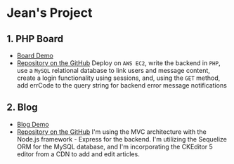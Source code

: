 # Jean's Project

## 1. PHP Board
- [Board Demo](http://project.estella00911.tw/board/index.php)
- [Repository on the GitHub](https://github.com/estella00911/project/tree/main/board)
Deploy on `AWS EC2`, write the backend in `PHP`, use a `MySQL` relational database to link users and message content, create a login functionality using sessions, and, using the `GET` method, add errCode to the query string for backend error message notifications


## 2. Blog
- [Blog Demo](https://gentle-depths-67267.herokuapp.com/)
- [Repository on the GitHub](https://github.com/estella00911/project/tree/main/blog)
I'm using the MVC architecture with the Node.js framework - Express for the backend. I'm utilizing the Sequelize ORM for the MySQL database, and I'm incorporating the CKEditor 5 editor from a CDN to add and edit articles.